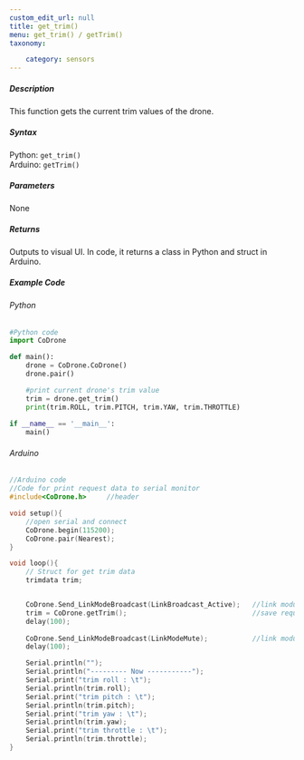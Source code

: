 ```yaml
---
custom_edit_url: null
title: get_trim()
menu: get_trim() / getTrim()
taxonomy:

	category: sensors
---
```


##### Description

This function gets the current trim values of the drone.

##### Syntax
Python: ```get_trim()```<br />
Arduino: ```getTrim()```

##### Parameters

None

##### Returns

Outputs to visual UI. In code, it returns a class in Python and struct in Arduino.

##### Example Code
###### Python
```python
#Python code
import CoDrone

def main():
	drone = CoDrone.CoDrone()
	drone.pair()

	#print current drone's trim value
	trim = drone.get_trim()
	print(trim.ROLL, trim.PITCH, trim.YAW, trim.THROTTLE)
	
if __name__ == '__main__':
	main()

```
###### Arduino
```c
//Arduino code
//Code for print request data to serial monitor
#include<CoDrone.h>		//header

void setup(){
	//open serial and connect
	CoDrone.begin(115200);
	CoDrone.pair(Nearest);	
}

void loop(){
	// Struct for get trim data
	trimdata trim;


	CoDrone.Send_LinkModeBroadcast(LinkBroadcast_Active);	//link module mode change => Active
	trim = CoDrone.getTrim();								//save request data
	delay(100);
	    
	CoDrone.Send_LinkModeBroadcast(LinkModeMute);       	//link module mode change => Mute
	delay(100);

	Serial.println("");
	Serial.println("--------- Now -----------");
	Serial.print("trim roll : \t");
	Serial.println(trim.roll);
	Serial.print("trim pitch : \t");
	Serial.println(trim.pitch);
	Serial.print("trim yaw : \t");
	Serial.println(trim.yaw);
	Serial.print("trim throttle : \t");
	Serial.println(trim.throttle);	
}

```